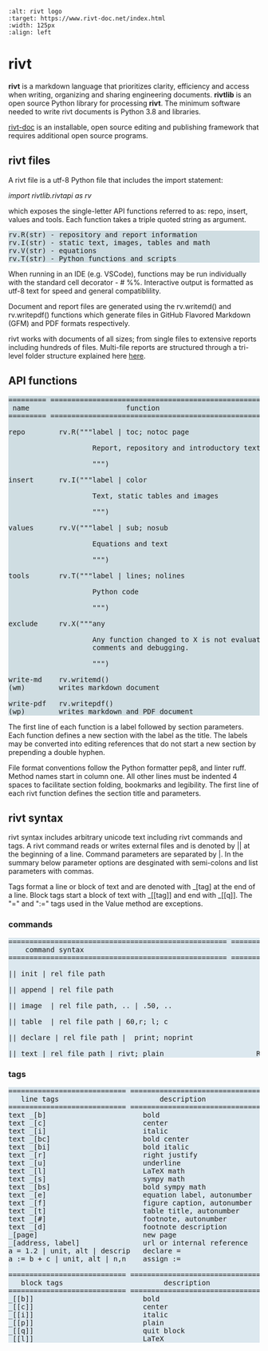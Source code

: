 
```{image} _static/img/riv02.png
:alt: rivt logo
:target: https://www.rivt-doc.net/index.html
:width: 125px
:align: left
```

# **rivt**

**rivt** is a markdown language that prioritizes clarity, efficiency and access
when writing, organizing and sharing engineering documents. **rivtlib** is an
open source Python library for processing **rivt**. The minimum software needed
to write rivt documents is Python 3.8 and libraries.

<a href="rivt-doc.html">rivt-doc</a> is an installable, open source editing and
publishing framework that requires additional open source programs.

## rivt files

A rivt file is a utf-8 Python file that includes the import statement:

*import rivtlib.rivtapi as rv*
 
which exposes the single-letter API functions referred to as: repo, insert,
values and tools. Each function takes a triple quoted string as argument.

<pre style="background:  #cfdde2">
rv.R(str) - repository and report information 
rv.I(str) - static text, images, tables and math
rv.V(str) - equations
rv.T(str) - Python functions and scripts
</pre>

When running in an IDE (e.g. VSCode), functions may be run individually
with the standard cell decorator - # %%. Interactive output is formatted as
utf-8 text for speed and general compatiblility.

Document and report files are generated using the rv.writemd() and rv.writepdf()
functions which generate files in GitHub Flavored Markdown (GFM) and PDF
formats respectively.

rivt works with documents of all sizes; from single files to extensive reports
including hundreds of files. Multi-file reports are structured through a
tri-level folder structure explained here <a href="rivt-doc.html">here</a>.

## API functions

<pre style="background:  #cfdde2">
========= ========================================================
 name                       function
========= ========================================================

repo        rv.R("""label | toc; notoc page

                    Report, repository and introductory text

                    """)

insert      rv.I("""label | color  

                    Text, static tables and images

                    """)

values      rv.V("""label | sub; nosub 

                    Equations and text
                
                    """)

tools       rv.T("""label | lines; nolines

                    Python code

                    """)

exclude     rv.X("""any 

                    Any function changed to X is not evaluated and can be used for
                    comments and debugging.

                    """)

write-md    rv.writemd()
(wm)        writes markdown document

write-pdf   rv.writepdf()
(wp)        writes markdown and PDF document
</pre>

The first line of each function is a label followed by section parameters. Each
function defines a new section with the label as the title. The labels may be
converted into editing references that do not start a new section by prepending
a double hyphen.

File format conventions follow the Python formatter pep8, and linter ruff.
Method names start in column one. All other lines must be indented 4 spaces to
facilitate section folding, bookmarks and legibility. The first line of each
rivt function defines the section title and parameters.

## rivt syntax

rivt syntax includes arbitrary unicode text including rivt commands and tags. A
rivt command reads or writes external files and is denoted by || at the
beginning of a line. Command parameters are separated by |. In the summary
below parameter options are desginated with semi-colons and list parameters
with commas.

Tags format a line or block of text and are denoted with _[tag] at the end of a
line. Block tags start a block of text with _[[tag]] and end with _[[q]]. The
"=" and ":=" tags used in the Value method are exceptions.

### commands
<pre style="background: #dce8ef">
==================================================== ==============
    command syntax                                          API 
==================================================== ==============

|| init | rel file path                                      R

|| append | rel file path                                    R

|| image  | rel file path, .. | .50, ..                      I

|| table  | rel file path | 60,r; l; c                       I

|| declare | rel file path |  print; noprint                 V

|| text | rel file path | rivt; plain                      R I V
</pre>

### tags

<pre style="background: #dce8ef">
============================ ================================= ==========
   line tags                        description                   API
============================ ================================ ===========
text _[b]                       bold                            R I V 
text _[c]                       center                          R I V  
text _[i]                       italic                          R I V  
text _[bc]                      bold center                     R I V  
text _[bi]                      bold italic                     R I V
text _[r]                       right justify                   R I V
text _[u]                       underline                       R I V   
text _[l]                       LaTeX math                        I V
text _[s]                       sympy math                        I V
text _[bs]                      bold sympy math                   I V
text _[e]                       equation label, autonumber        I V
text _[f]                       figure caption, autonumber        I V
text _[t]                       table title, autonumber           I V
text _[#]                       footnote, autonumber              I V
text _[d]                       footnote description              I V
_[page]                         new page                          I V
_[address, label]               url or internal reference         I V
a = 1.2 | unit, alt | descrip   declare =                           V
a := b + c | unit, alt | n,n    assign :=                           V

============================ ================================= ==========
   block tags                        description                   API
============================ ================================ ===========
_[[b]]                          bold                            R I V
_[[c]]                          center                          R I V
_[[i]]                          italic                          R I V
_[[p]]                          plain                           R I V
_[[q]]                          quit block                      R I V
_[[l]]                          LaTeX                             I V
</pre>





